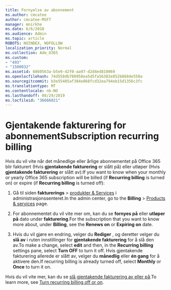 ```yaml
---
title: Fornyelse av abonnement
ms.author: cmcatee
author: cmcatee-MSFT
manager: mnirkhe
ms.date: 6/6/2018
ms.audience: Admin
ms.topic: article
ROBOTS: NOINDEX, NOFOLLOW
localization_priority: Normal
ms.collection: Adm_O365
ms.custom:
- "493"
- "1500032"
ms.assetid: 6860563a-b5e9-42f0-aa97-d2d4ed810069
ms.openlocfilehash: 74d558db780958ea5d5fa56382e852b8684e550a
ms.sourcegitcommit: b3e55405af384e868fcd32ea794eb15d1356c3fc
ms.translationtype: MT
ms.contentlocale: nb-NO
ms.lasthandoff: 08/29/2019
ms.locfileid: "36666021"
---
```

# <a name="subscription-recurring-billing"></a><span data-ttu-id="69b61-102">Gjentakende fakturering for abonnement</span><span class="sxs-lookup"><span data-stu-id="69b61-102">Subscription recurring billing</span></span>

<span data-ttu-id="69b61-103">Hvis du vil vite når det månedlige eller årlige abonnementet på Office 365 blir fakturert (Hvis **gjentakende fakturering** er slått på) eller utløper (Hvis **gjentakende fakturering** er slått av):</span><span class="sxs-lookup"><span data-stu-id="69b61-103">If you want to know when your monthly or yearly Office 365 subscription will be billed (if **Recurring billing** is turned on) or expire (if **Recurring billing** is turned off):</span></span>
  
1. <span data-ttu-id="69b61-104">Gå til siden **fakturerings** \> [produkter & Services](https://go.microsoft.com/fwlink/p/?linkid=842054) i administrasjonssenteret.</span><span class="sxs-lookup"><span data-stu-id="69b61-104">In the admin center, go to the **Billing** \> [Products & services](https://go.microsoft.com/fwlink/p/?linkid=842054) page.</span></span>

2. <span data-ttu-id="69b61-105">For abonnementet du vil vite mer om, kan du se **fornyes på** eller **utløper på** dato under **fakturering**.</span><span class="sxs-lookup"><span data-stu-id="69b61-105">For the subscription that you want to know more about, under **Billing**, see the **Renews on** or **Expiring on** date.</span></span>

4. <span data-ttu-id="69b61-106">Hvis du vil gjøre en endring, velger du **Rediger** , og deretter velger du **slå av** i ruten innstillinger for **gjentakende fakturering** for å slå den av.</span><span class="sxs-lookup"><span data-stu-id="69b61-106">To make a change, select **edit** and then, in the **Recurring billing** settings pane, select **Turn OFF** to turn it off.</span></span> <span data-ttu-id="69b61-107">Hvis gjentakende fakturering allerede er slått av, velger du **månedlig** eller **én gang** for å aktivere den.</span><span class="sxs-lookup"><span data-stu-id="69b61-107">If recurring billing is already turned off, select **Monthly** or **Once** to turn it on.</span></span>

<span data-ttu-id="69b61-108">Hvis du vil vite mer, kan du se [slå gjentakende fakturering av eller på](https://docs.microsoft.com/office365/admin/subscriptions-and-billing/renew-your-subscription).</span><span class="sxs-lookup"><span data-stu-id="69b61-108">To learn more, see [Turn recurring billing off or on](https://docs.microsoft.com/office365/admin/subscriptions-and-billing/renew-your-subscription).</span></span>